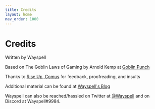 ```yaml
---
title: Credits
layout: home
nav_order: 1000
---
```


# Credits

Written by Wayspell

Based on The Goblin Laws of Gaming by Arnold Kemp at [Goblin Punch](goblinpunch.blogspot.com)


Thanks to [Rise Up, Comus](https://riseupcomus.blogspot.com) for feedback, proofreading, and insults

Additional material can be found at [Wayspell's Blog](https://wayspell.blogspot.com) 

Wayspell can also be reached/hassled on Twitter at [@Wayspell](https://twitter.com/wayspell) and on Discord at Wayspell#9984. 

